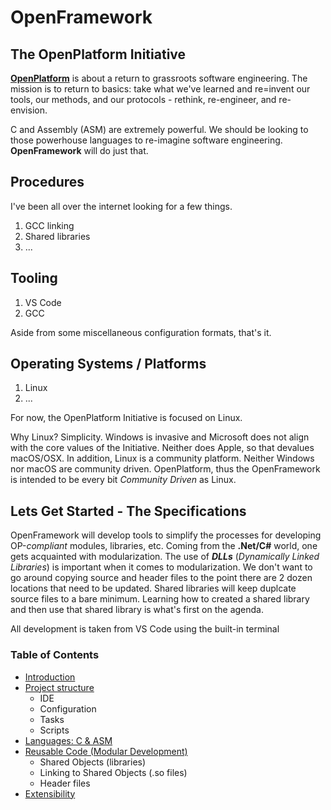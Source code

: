 # OpenFramework
## The OpenPlatform Initiative

[**OpenPlatform**](https://github.com/TheBadkraft/OpenPlatform-Initiaive/blob/main/README.md) is about a return to grassroots software engineering. The mission is to return to basics: take what we've learned and re=invent our tools, our methods, and our protocols - rethink, re-engineer, and re-envision.

C and Assembly (ASM) are extremely powerful. We should be looking to those powerhouse languages to re-imagine software engineering. **OpenFramework** will do just that.

## Procedures
I've been all over the internet looking for a few things.

1. GCC linking
2. Shared libraries
3. ...

## Tooling
1. VS Code
2. GCC

Aside from some miscellaneous configuration formats, that's it.

## Operating Systems / Platforms
1. Linux
2. ...

For now, the OpenPlatform Initiative is focused on Linux.

Why Linux? Simplicity. Windows is invasive and Microsoft does not align with the core values of the Initiative. Neither does Apple, so that devalues macOS/OSX. In addition, Linux is a community platform. Neither Windows nor macOS are community driven. OpenPlatform, thus the OpenFramework is intended to be every bit *Community Driven* as Linux.

## Lets Get Started - The Specifications
OpenFramework will develop tools to simplify the processes for developing OP-*compliant* modules, libraries, etc. Coming from the **.Net/C#** world, one gets acquainted with modularization. The use of ***DLLs*** (*Dynamically Linked Libraries*) is important when it comes to modularization. We don't want to go around copying source and header files to the point there are 2 dozen locations that need to be updated. Shared libraries will keep duplcate source files to a bare minimum. Learning how to created a shared library and then use that shared library is what's first on the agenda.

All development is taken from VS Code using the built-in terminal

### Table of Contents
- [Introduction](wiki/intro.md)
- [Project structure](wiki/proj_structure.md)
  - IDE
  - Configuration
  - Tasks
  - Scripts
- [Languages: C & ASM](wiki/languages.md)
- [Reusable Code (Modular Development)](wiki/reusable_code.md)
  - Shared Objects (libraries)
  - Linking to Shared Objects (.so files)
  - Header files
- [Extensibility](wiki/extensibility.md)

